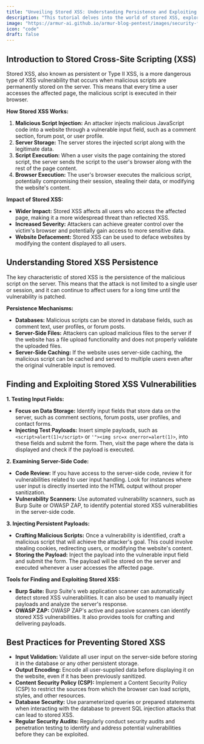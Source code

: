 ```yaml
---
title: "Unveiling Stored XSS: Understanding Persistence and Exploiting Vulnerabilities"
description: "This tutorial delves into the world of stored XSS, exploring its impact, identifying vulnerabilities, and demonstrating exploitation techniques."
image: "https://armur-ai.github.io/armur-blog-pentest/images/security-fundamentals.png"
icon: "code"
draft: false
---
```

## Introduction to Stored Cross-Site Scripting (XSS)

Stored XSS, also known as persistent or Type II XSS, is a more dangerous type of XSS vulnerability that occurs when malicious scripts are permanently stored on the server. This means that every time a user accesses the affected page, the malicious script is executed in their browser.

**How Stored XSS Works:**

1. **Malicious Script Injection:** An attacker injects malicious JavaScript code into a website through a vulnerable input field, such as a comment section, forum post, or user profile.
2. **Server Storage:** The server stores the injected script along with the legitimate data.
3. **Script Execution:** When a user visits the page containing the stored script, the server sends the script to the user's browser along with the rest of the page content.
4. **Browser Execution:** The user's browser executes the malicious script, potentially compromising their session, stealing their data, or modifying the website's content.

**Impact of Stored XSS:**

* **Wider Impact:** Stored XSS affects all users who access the affected page, making it a more widespread threat than reflected XSS.
* **Increased Severity:**  Attackers can achieve greater control over the victim's browser and potentially gain access to more sensitive data.
* **Website Defacement:** Stored XSS can be used to deface websites by modifying the content displayed to all users.


## Understanding Stored XSS Persistence

The key characteristic of stored XSS is the persistence of the malicious script on the server. This means that the attack is not limited to a single user or session, and it can continue to affect users for a long time until the vulnerability is patched.

**Persistence Mechanisms:**

* **Databases:**  Malicious scripts can be stored in database fields, such as comment text, user profiles, or forum posts.
* **Server-Side Files:** Attackers can upload malicious files to the server if the website has a file upload functionality and does not properly validate the uploaded files.
* **Server-Side Caching:**  If the website uses server-side caching, the malicious script can be cached and served to multiple users even after the original vulnerable input is removed.

## Finding and Exploiting Stored XSS Vulnerabilities

**1. Testing Input Fields:**

* **Focus on Data Storage:** Identify input fields that store data on the server, such as comment sections, forum posts, user profiles, and contact forms.
* **Injecting Test Payloads:**  Insert simple payloads, such as `<script>alert(1)</script>` or `'"><img src=x onerror=alert(1)>`, into these fields and submit the form. Then, visit the page where the data is displayed and check if the payload is executed.

**2. Examining Server-Side Code:**

* **Code Review:**  If you have access to the server-side code, review it for vulnerabilities related to user input handling. Look for instances where user input is directly inserted into the HTML output without proper sanitization.
* **Vulnerability Scanners:**  Use automated vulnerability scanners, such as Burp Suite or OWASP ZAP, to identify potential stored XSS vulnerabilities in the server-side code.

**3. Injecting Persistent Payloads:**

* **Crafting Malicious Scripts:**  Once a vulnerability is identified, craft a malicious script that will achieve the attacker's goal. This could involve stealing cookies, redirecting users, or modifying the website's content.
* **Storing the Payload:**  Inject the payload into the vulnerable input field and submit the form. The payload will be stored on the server and executed whenever a user accesses the affected page.

**Tools for Finding and Exploiting Stored XSS:**

* **Burp Suite:** Burp Suite's web application scanner can automatically detect stored XSS vulnerabilities. It can also be used to manually inject payloads and analyze the server's response.
* **OWASP ZAP:** OWASP ZAP's active and passive scanners can identify stored XSS vulnerabilities. It also provides tools for crafting and delivering payloads.

## Best Practices for Preventing Stored XSS

* **Input Validation:**  Validate all user input on the server-side before storing it in the database or any other persistent storage.
* **Output Encoding:** Encode all user-supplied data before displaying it on the website, even if it has been previously sanitized. 
* **Content Security Policy (CSP):** Implement a Content Security Policy (CSP) to restrict the sources from which the browser can load scripts, styles, and other resources. 
* **Database Security:**  Use parameterized queries or prepared statements when interacting with the database to prevent SQL injection attacks that can lead to stored XSS.
* **Regular Security Audits:** Regularly conduct security audits and penetration testing to identify and address potential vulnerabilities before they can be exploited.